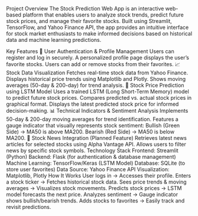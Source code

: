 Project Overview
The Stock Prediction Web App is an interactive web-based platform that enables users to analyze stock trends, predict future stock prices, and manage their favorite stocks. Built using Streamlit, TensorFlow, and Yahoo Finance API, the app provides an intuitive interface for stock market enthusiasts to make informed decisions based on historical data and machine learning predictions.

Key Features
🔹 User Authentication & Profile Management
Users can register and log in securely.
A personalized profile page displays the user’s favorite stocks.
Users can add or remove stocks from their favorites.
📈 Stock Data Visualization
Fetches real-time stock data from Yahoo Finance.
Displays historical price trends using Matplotlib and Plotly.
Shows moving averages (50-day & 200-day) for trend analysis.
🔮 Stock Price Prediction using LSTM Model
Uses a trained LSTM (Long Short-Term Memory) model to predict future stock prices.
Compares predicted vs. actual stock prices in graphical format.
Displays the latest predicted stock price for informed decision-making.
📊 Technical Indicators & Sentiment Analysis
Implements 50-day & 200-day moving averages for trend identification.
Features a gauge indicator that visually represents stock sentiment:
Bullish (Green Side) → MA50 is above MA200.
Bearish (Red Side) → MA50 is below MA200.
📰 Stock News Integration (Planned Feature)
Retrieves latest news articles for selected stocks using Alpha Vantage API.
Allows users to filter news by specific stock symbols.
Technology Stack
Frontend: Streamlit (Python)
Backend: Flask (for authentication & database management)
Machine Learning: TensorFlow/Keras (LSTM Model)
Database: SQLite (to store user favorites)
Data Source: Yahoo Finance API
Visualization: Matplotlib, Plotly
How It Works
User logs in → Accesses their profile.
Enters a stock ticker → Fetches historical stock data.
Sees price trends & moving averages → Visualizes stock movements.
Predicts stock prices → LSTM model forecasts the next price.
Analyzes sentiment → Gauge indicator shows bullish/bearish trends.
Adds stocks to favorites → Easily track and revisit predictions.

